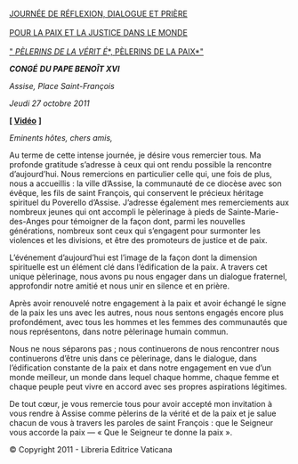 [JOURNÉE DE RÉFLEXION, DIALOGUE ET PRIÈRE \
\
POUR LA PAIX ET LA JUSTICE DANS LE MONDE \
\
" *PÈLERINS DE LA VÉRIT* *É**, PÈLERINS DE LA PAIX*"](/content/benedict-xvi/fr/travels/2011/index_assisi.html)

***CONGÉ*** ***DU PAPE BENOÎT XVI***

*Assise, Place Saint-François*

*Jeudi* *27 octobre 2011*

**[ [Vidéo](http://player.rv.va/vaticanplayer.asp?language=it&tic=VA_THDD99WN)** **]**

*Eminents hôtes, chers amis,*

Au terme de cette intense journée, je désire vous remercier tous. Ma profonde gratitude s’adresse à ceux qui ont rendu possible la rencontre d’aujourd’hui. Nous remercions en particulier celle qui, une fois de plus, nous a accueillis : la ville d’Assise, la communauté de ce diocèse avec son évêque, les fils de saint François, qui conservent le précieux héritage spirituel du Poverello d’Assise. J’adresse également mes remerciements aux nombreux jeunes qui ont accompli le pèlerinage à pieds de Sainte-Marie-des-Anges pour témoigner de la façon dont, parmi les nouvelles générations, nombreux sont ceux qui s’engagent pour surmonter les violences et les divisions, et être des promoteurs de justice et de paix.

L’événement d’aujourd’hui est l’image de la façon dont la dimension spirituelle est un élément clé dans l’édification de la paix. A travers cet unique pèlerinage, nous avons pu nous engager dans un dialogue fraternel, approfondir notre amitié et nous unir en silence et en prière.

Après avoir renouvelé notre engagement à la paix et avoir échangé le signe de la paix les uns avec les autres, nous nous sentons engagés encore plus profondément, avec tous les hommes et les femmes des communautés que nous représentons, dans notre pèlerinage humain commun.

Nous ne nous séparons pas ; nous continuerons de nous rencontrer nous continuerons d’être unis dans ce pèlerinage, dans le dialogue, dans l’édification constante de la paix et dans notre engagement en vue d’un monde meilleur, un monde dans lequel chaque homme, chaque femme et chaque peuple peut vivre en accord avec ses propres aspirations légitimes.

De tout cœur, je vous remercie tous pour avoir accepté mon invitation à vous rendre à Assise comme pèlerins de la vérité et de la paix et je salue chacun de vous à travers les paroles de saint François : que le Seigneur vous accorde la paix — « Que le Seigneur te donne la paix ».

© Copyright 2011 - Libreria Editrice Vaticana